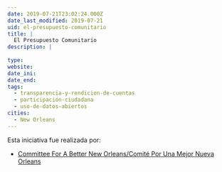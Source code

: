 ```yaml
---
date: 2019-07-21T23:02:24.000Z
date_last_modified: 2019-07-21
uid: el-presupuesto-comunitario
title: |
  El Presupuesto Comunitario
description: |
  
type: 
website: 
date_ini: 
date_end: 
tags:
  - transparencia-y-rendicion-de-cuentas
  - participación-ciudadana
  - uso-de-datos-abiertos
cities: 
  - New Orleans
---
```


Esta iniciativa fue realizada por:

- [Committee For A Better New Orleans/Comité Por Una Mejor Nueva Orleans](/organizaciones/committee-for-a-better-new-orleans-comite-por-una-mejor-nueva-orleans)
